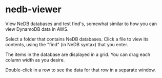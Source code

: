 # nedb-viewer
View NeDB databases and test find's, somewhat similar to how you can view DynamoDB data in AWS.

Select a folder that contains NeDB databases.  Click a file to view its contents, using the "find" (in NeDB syntax) that you enter.

The items in the database are displayed in a grid.  You can drag each column width as you desire.

Double-click in a row to see the data for that row in a separate window.
